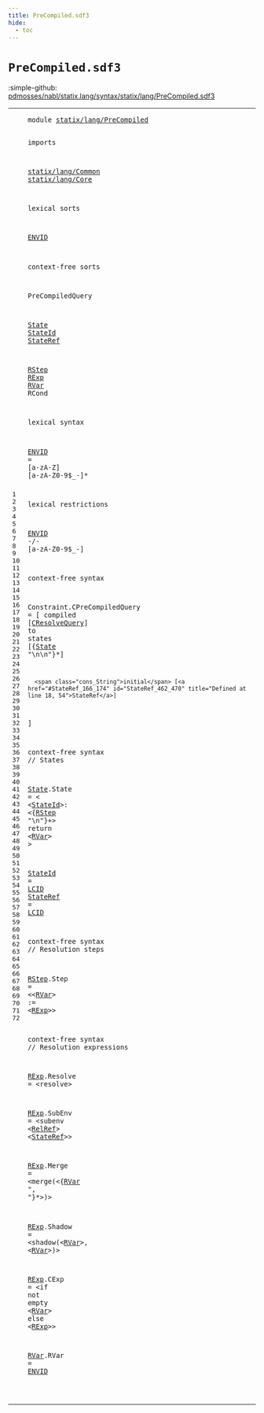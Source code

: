 ```yaml
---
title: PreCompiled.sdf3
hide:
  - toc
---
```


# `PreCompiled.sdf3`

:simple-github: [pdmosses/nabl/statix.lang/syntax/statix/lang/PreCompiled.sdf3]

[pdmosses/nabl/statix.lang/syntax/statix/lang/PreCompiled.sdf3]: https://github.com/pdmosses/nabl/blob/master/statix.lang/syntax/statix/lang/PreCompiled.sdf3 "The source file on GitHub"

<div class="sdf3"><table class="highlighttable"><tbody><tr><td class="linenos"><div class="linenodiv"><pre><span></span>1
2
3
4
5
6
7
8
9
10
11
12
13
14
15
16
17
18
19
20
21
22
23
24
25
26
27
28
29
30
31
32
33
34
35
36
37
38
39
40
41
42
43
44
45
46
47
48
49
50
51
52
53
54
55
56
57
58
59
60
61
62
63
64
65
66
67
68
69
70
71
72
</pre></div></td>
<td class="code"><pre><code><span class="keyword">module</span> <a href="../../../StatixLang.sdf3#statix/lang/PreCompiled_111_134" id="statix/lang/PreCompiled_7_30" title="Referenced at ../../../StatixLang.sdf3 line 9">statix/lang/PreCompiled</a>

<span class="keyword">imports</span>

  <a href="../Common.sdf3#statix/lang/Common_7_25" id="statix/lang/Common_43_61" title="Defined at ../Common.sdf3 line 1">statix/lang/Common</a>
  <a href="../Core.sdf3#statix/lang/Core_7_23" id="statix/lang/Core_64_80" title="Defined at ../Core.sdf3 line 1">statix/lang/Core</a>

<span class="keyword">lexical sorts</span>

  <a href="#ENVID_994_999" id="ENVID_99_104" title="Referenced at line 72">ENVID</a>

<span class="keyword">context-free sorts</span>

  <span id="PreCompiledQuery_128_144" title="Not referenced locally, nor via imports">PreCompiledQuery</span>

  <a href="#State_430_435" id="State_148_153" title="Referenced at line 39">State</a>
  <a href="#StateId_532_539" id="StateId_156_163" title="Referenced at line 48">StateId</a>
  <a href="#StateRef_820_828" id="StateRef_166_174" title="Referenced at line 64">StateRef</a>

  <a href="#RStep_550_555" id="RStep_178_183" title="Referenced at line 49">RStep</a>
  <a href="#RExp_967_971" id="RExp_186_190" title="Referenced at line 70">RExp</a>
  <a href="#RVar_955_959" id="RVar_193_197" title="Referenced at line 70">RVar</a>
  <span id="RCond_200_205" title="Not referenced locally, nor via imports">RCond</span>

<span class="keyword">lexical syntax</span>

  <a href="#ENVID_994_999" id="ENVID_225_230" title="Referenced at line 72">ENVID</a> = [<span class="cons_Regular">a</span>-<span class="cons_Regular">z</span><span class="cons_Regular">A</span>-<span class="cons_Regular">Z</span>] [<span class="cons_Regular">a</span>-<span class="cons_Regular">z</span><span class="cons_Regular">A</span>-<span class="cons_Regular">Z</span><span class="cons_Regular">0</span>-<span class="cons_Regular">9</span>\$\_\-]*

<span class="keyword">lexical restrictions</span>

  <a href="#ENVID_99_104" id="ENVID_286_291" title="Defined at line 10, 27">ENVID</a> -/- [<span class="cons_Regular">a</span>-<span class="cons_Regular">z</span><span class="cons_Regular">A</span>-<span class="cons_Regular">Z</span><span class="cons_Regular">0</span>-<span class="cons_Regular">9</span>\$\_\-]

<span class="keyword">context-free syntax</span>

  <span id="Constraint_338_348" title="Not referenced locally, nor via imports">Constraint</span>.<span class="cons_Constructor"><span id="CPreCompiledQuery_349_366" title="Not referenced locally, nor via imports">CPreCompiledQuery</span></span> = [
    <span class="cons_String">compiled</span> [<a href="../Core.sdf3#CResolveQuery_5734_5747" id="CResolveQuery_385_398" title="Defined at ../Core.sdf3 line 254">CResolveQuery</a>]
    <span class="cons_String">to</span>
      <span class="cons_String">states</span>
        [{<a href="#State_148_153" id="State_430_435" title="Defined at line 16, 47">State</a> <span class="cons_Lit">"\n\n"</span>}*]

      <span class="cons_String">initial</span> [<a href="#StateRef_166_174" id="StateRef_462_470" title="Defined at line 18, 54">StateRef</a>]
  ]


<span class="keyword">context-free syntax</span> <span class="layout">// States</span>

  <a href="#State_430_435" id="State_511_516" title="Referenced at line 39">State</a>.<span class="cons_Constructor"><span id="State_517_522" title="Not referenced locally, nor via imports">State</span></span> = &lt;
    &lt;<a href="#StateId_156_163" id="StateId_532_539" title="Defined at line 17, 53">StateId</a>&gt;<span class="cons_String">:</span>
      &lt;{<a href="#RStep_178_183" id="RStep_550_555" title="Defined at line 20, 58">RStep</a> <span class="cons_Lit">"\n"</span>}+&gt;
      <span class="cons_String">return</span> &lt;<a href="#RVar_193_197" id="RVar_578_582" title="Defined at line 22, 72">RVar</a>&gt;
  &gt;

  <a href="#StateId_532_539" id="StateId_591_598" title="Referenced at line 48">StateId</a>  = <a href="../Common.sdf3#LCID_131_135" id="LCID_602_606" title="Defined at ../Common.sdf3 line 9">LCID</a>
  <a href="#StateRef_820_828" id="StateRef_609_617" title="Referenced at line 64">StateRef</a> = <a href="../Common.sdf3#LCID_131_135" id="LCID_620_624" title="Defined at ../Common.sdf3 line 9">LCID</a>

<span class="keyword">context-free syntax</span> <span class="layout">// Resolution steps</span>

  <a href="#RStep_550_555" id="RStep_669_674" title="Referenced at line 49">RStep</a>.<span class="cons_Constructor"><span id="Step_675_679" title="Not referenced locally, nor via imports">Step</span></span>     = &lt;&lt;<a href="#RVar_193_197" id="RVar_688_692" title="Defined at line 22, 72">RVar</a>&gt; <span class="cons_String">:=</span> &lt;<a href="#RExp_186_190" id="RExp_698_702" title="Defined at line 21, 62, 64, 66, 68, 70">RExp</a>&gt;&gt;

<span class="keyword">context-free syntax</span> <span class="layout">// Resolution expressions</span>

  <a href="#RExp_967_971" id="RExp_755_759" title="Referenced at line 70">RExp</a>.<span class="cons_Constructor"><span id="Resolve_760_767" title="Not referenced locally, nor via imports">Resolve</span></span>   = &lt;<span class="cons_String">resolve</span>&gt;

  <a href="#RExp_967_971" id="RExp_785_789" title="Referenced at line 70">RExp</a>.<span class="cons_Constructor"><span id="SubEnv_790_796" title="Not referenced locally, nor via imports">SubEnv</span></span>    = &lt;<span class="cons_String">subenv</span> &lt;<a href="../Core.sdf3#RelRef_3522_3528" id="RelRef_811_817" title="Defined at ../Core.sdf3 line 165">RelRef</a>&gt; &lt;<a href="#StateRef_166_174" id="StateRef_820_828" title="Defined at line 18, 54">StateRef</a>&gt;&gt;

  <a href="#RExp_967_971" id="RExp_834_838" title="Referenced at line 70">RExp</a>.<span class="cons_Constructor"><span id="Merge_839_844" title="Not referenced locally, nor via imports">Merge</span></span>     = &lt;<span class="cons_String">merge(</span>&lt;{<a href="#RVar_193_197" id="RVar_860_864" title="Defined at line 22, 72">RVar</a> <span class="cons_Lit">", "</span>}*&gt;<span class="cons_String">)</span>&gt;

  <a href="#RExp_967_971" id="RExp_878_882" title="Referenced at line 70">RExp</a>.<span class="cons_Constructor"><span id="Shadow_883_889" title="Not referenced locally, nor via imports">Shadow</span></span>    = &lt;<span class="cons_String">shadow(</span>&lt;<a href="#RVar_193_197" id="RVar_904_908" title="Defined at line 22, 72">RVar</a>&gt;<span class="cons_String">,</span> &lt;<a href="#RVar_193_197" id="RVar_912_916" title="Defined at line 22, 72">RVar</a>&gt;<span class="cons_String">)</span>&gt;

  <a href="#RExp_967_971" id="RExp_923_927" title="Referenced at line 70">RExp</a>.<span class="cons_Constructor"><span id="CExp_928_932" title="Not referenced locally, nor via imports">CExp</span></span>      = &lt;<span class="cons_String">if</span> <span class="cons_String">not</span> <span class="cons_String">empty</span> &lt;<a href="#RVar_193_197" id="RVar_955_959" title="Defined at line 22, 72">RVar</a>&gt; <span class="cons_String">else</span> &lt;<a href="#RExp_186_190" id="RExp_967_971" title="Defined at line 21, 62, 64, 66, 68, 70">RExp</a>&gt;&gt;

  <a href="#RVar_955_959" id="RVar_977_981" title="Referenced at line 70">RVar</a>.<span class="cons_Constructor"><span id="RVar_982_986" title="Not referenced locally, nor via imports">RVar</span></span>      = <a href="#ENVID_99_104" id="ENVID_994_999" title="Defined at line 10, 27">ENVID</a>

</code></pre></td></tr></tbody></table></div>